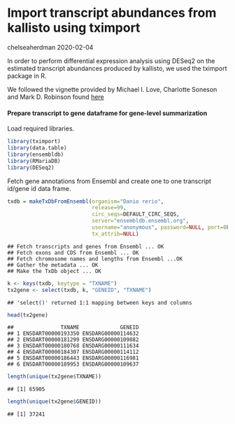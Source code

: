 Import transcript abundances from kallisto using tximport
================
chelseaherdman
2020-02-04

In order to perform differential expression analysis using DESeq2 on the
estimated transcript abundances produced by kallisto, we used the
tximport package in R.

We followed the vignette provided by Michael I. Love, Charlotte Soneson
and Mark D. Robinson found
[here](http://bioconductor.org/packages/release/bioc/vignettes/tximport/inst/doc/tximport.html#salmon_with_inferential_replicates)

#### Prepare transcript to gene dataframe for gene-level summarization

Load required libraries.

``` r
library(tximport)
library(data.table)
library(ensembldb)
library(RMariaDB)
library(DESeq2)
```

Fetch gene annotations from Ensembl and create one to one transcript
id/gene id data frame.

``` r
txdb = makeTxDbFromEnsembl(organism="Danio rerio",
                           release=99,
                           circ_seqs=DEFAULT_CIRC_SEQS,
                           server="ensembldb.ensembl.org",
                           username="anonymous", password=NULL, port=0L,
                           tx_attrib=NULL)
```

    ## Fetch transcripts and genes from Ensembl ... OK
    ## Fetch exons and CDS from Ensembl ... OK
    ## Fetch chromosome names and lengths from Ensembl ...OK
    ## Gather the metadata ... OK
    ## Make the TxDb object ... OK

``` r
k <- keys(txdb, keytype = "TXNAME")
tx2gene <- select(txdb, k, "GENEID", "TXNAME")
```

    ## 'select()' returned 1:1 mapping between keys and columns

``` r
head(tx2gene)
```

    ##               TXNAME             GENEID
    ## 1 ENSDART00000193350 ENSDARG00000114632
    ## 2 ENSDART00000181299 ENSDARG00000109882
    ## 3 ENSDART00000180768 ENSDARG00000111634
    ## 4 ENSDART00000184307 ENSDARG00000114112
    ## 5 ENSDART00000186443 ENSDARG00000116981
    ## 6 ENSDART00000189953 ENSDARG00000109637

``` r
length(unique(tx2gene$TXNAME))
```

    ## [1] 65905

``` r
length(unique(tx2gene$GENEID))
```

    ## [1] 37241
